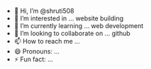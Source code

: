 - 👋 Hi, I’m @shruti508
- 👀 I’m interested in ... website building
- 🌱 I’m currently learning ... web development
- 💞️ I’m looking to collaborate on ... github 
- 📫 How to reach me ... 
- 😄 Pronouns: ...
- ⚡ Fun fact: ...

<!---
shruti508/shruti508 is a ✨ special ✨ repository because its `README.md` (this file) appears on your GitHub profile.
You can click the Preview link to take a look at your changes.
--->
